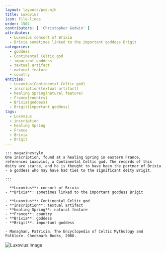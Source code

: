 ```yaml
---
layout: layouts/pce.njk
title: Luxovius
icon: file-lines
order: 1502
contributors: [ 'Christopher Godwin' ]
attributes:
  - Luxovius consort of Brixia
  - Brixia sometimes linked to the important goddess Brigit
categories:
  - goddess
  - Continental Celtic god
  - important goddess
  - textual artifact
  - natural feature
  - country
entities:
  - Luxovius(Continental Celtic god)
  - inscription(textual artifact)
  - healing Spring(natural feature)
  - France(country)
  - Brixia(goddess)
  - Brigit(important goddess)
tags:
  - Luxovius
  - inscription
  - healing Spring
  - France
  - Brixia
  - Brigit
---
```

``` tab [group1:Info]
::: magazinestyle
One inscription, found at a healing Spring in eastern France, references Luxovius, a Continental Celtic god. The records of this deity are scarce, and he is thought to have been the partner of Brixia - a goddess who may have had ties to the significant deity Brigit.

:::
```
``` tab [group1:Attributes]
- **Luxovius**: consort of Brixia
- **Brixia**: sometimes linked to the important goddess Brigit
```
``` tab [group1:Entities]
- **Luxovius**: Continental Celtic god
- **inscription**: textual artifact
- **healing Spring**: natural feature
- **France**: country
- **Brixia**: goddess
- **Brigit**: important goddess
```
``` tab [group1:Sources]
- Monaghan, Patricia. The Encyclopedia of Celtic Mythology and Folklore. Checkmark Books, 2008.
```
![Luxovius Image]([None])
